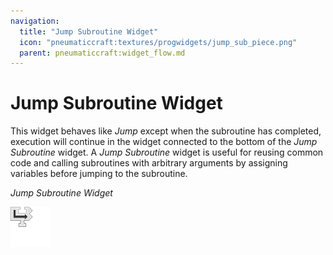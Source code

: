 ```yaml
---
navigation:
  title: "Jump Subroutine Widget"
  icon: "pneumaticcraft:textures/progwidgets/jump_sub_piece.png"
  parent: pneumaticcraft:widget_flow.md
---
```


# Jump Subroutine Widget

This widget behaves like *Jump* except when the subroutine has completed, execution will continue in the widget connected to the bottom of the *Jump Subroutine* widget. A *Jump Subroutine* widget is useful for reusing common code and calling subroutines with arbitrary arguments by assigning variables before jumping to the subroutine.

*Jump Subroutine Widget*

![](jump_sub_piece.png)

